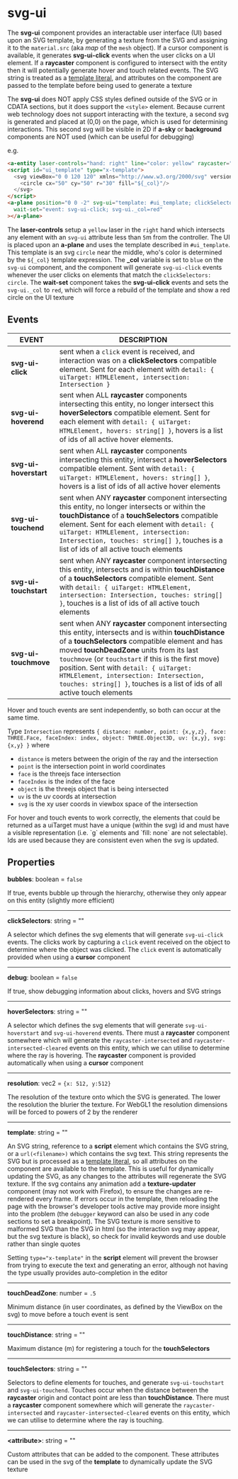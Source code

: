 # svg-ui

The **svg-ui** component provides an interactable user interface (UI) based upon an SVG template, by generating a texture from the SVG and assigning it to the `material.src` (aka *map* of the `mesh` object).  If a cursor component is available, it generates **svg-ui-click** events when the user clicks on a UI element.  If a **raycaster** component is configured to intersect with the entity then it will potentially generate hover and touch related events.  The SVG string is treated as a [template literal](https://developer.mozilla.org/en-US/docs/Web/JavaScript/Reference/Template_literals), and attributes on the component are passed to the template before being used to generate a texture

The **svg-ui** does NOT apply CSS styles defined outside of the SVG or in CDATA sections, but it does support the `<style>` element.  Because current web technology does not support interacting with the texture, a second svg is generated and placed at (0,0) on the page, which is used for determining interactions. This second svg will be visible in 2D if **a-sky** or **background** components are NOT used (which can be useful for debugging)

e.g.
```html
<a-entity laser-controls="hand: right" line="color: yellow" raycaster="objects: [svg-ui]; far: 5"></a-entity>
<script id="ui_template" type="x-template">
  <svg viewBox="0 0 120 120" xmlns="http://www.w3.org/2000/svg" version="1.1">
    <circle cx="50" cy="50" r="30" fill="${_col}"/>
  </svg>
</script>
<a-plane position="0 0 -2" svg-ui="template: #ui_template; clickSelectors: circle; _col=blue"
  wait-set="event: svg-ui-click; svg-ui._col=red"
></a-plane>
```
The **laser-controls** setup a `yellow` laser in the `right` hand which intersects any element with an `svg-ui` attribute less than `5`m from the controller.  The UI is placed upon an **a-plane** and uses the template described in `#ui_template`.  This template is an svg `circle` near the middle, who's color is determined by the `${_col}` template expression.  The **_col** variable is set to `blue` on the `svg-ui` component, and the component will generate `svg-ui-click` events whenever the user clicks on elements that match the `clickSelectors: circle`.  The **wait-set** component takes the **svg-ui-click** events and sets the `svg-ui._col` to `red`, which will force a rebuild of the template and show a red circle on the UI texture

## Events
| EVENT | DESCRIPTION |
| - | - |
| **svg-ui-click** | sent when a `click` event is received, and interaction was on a **clickSelectors** compatible element. Sent for each element with `detail: { uiTarget: HTMLElement, intersection: Intersection }` |
| **svg-ui-hoverend** | sent when ALL **raycaster** components intersecting this entity, no longer intersect this **hoverSelectors** compatible element. Sent for each element with `detail: { uiTarget: HTMLElement, hovers: string[] }`, hovers is a list of ids of all active hover elements. |
| **svg-ui-hoverstart** | sent when ALL **raycaster** components intersecting this entity, intersect a **hoverSelectors** compatible element. Sent with `detail: { uiTarget: HTMLElement, hovers: string[] }`, hovers is a list of ids of all active hover elements |
| **svg-ui-touchend** | sent when ANY **raycaster** component intersecting this entity, no longer intersects or within the **touchDistance** of a **touchSelectors** compatible element. Sent for each element with `detail: { uiTarget: HTMLElement, intersection: Intersection, touches: string[] }`, touches is a list of ids of all active touch elements |
| **svg-ui-touchstart** | sent when ANY **raycaster** component intersecting this entity, intersects and is within **touchDistance** of a **touchSelectors** compatible element. Sent with `detail: { uiTarget: HTMLElement, intersection: Intersection, touches: string[] }`, touches is a list of ids of all active touch elements |
| **svg-ui-touchmove** | sent when ANY **raycaster** component intersecting this entity, intersects and is within **touchDistance** of a **touchSelectors** compatible element and has moved **touchDeadZone** units from its last `touchmove` (or `touchstart` if this is the first move) position. Sent with `detail: { uiTarget: HTMLElement, intersection: Intersection, touches: string[] }`, touches is a list of ids of all active touch elements |

Hover and touch events are sent independently, so both can occur at the same time. 

Type `Intersection` represents `{ distance: number, point: {x,y,z}, face: THREE.Face, faceIndex: index, object: THREE.Object3D, uv: {x,y}, svg: {x,y} }` where 
* `distance` is meters between the origin of the ray and the intersection
* `point` is the intersection point in world coordinates
* `face` is the threejs face intersection
* `faceIndex` is the index of the face
* `object` is the threejs object that is being intersected
* `uv` is the uv coords at intersection
* `svg` is the xy user coords in viewbox space of the intersection

<aside class="warning">
For hover and touch events to work correctly, the elements that could be returned as a uiTarget must have a unique (within the svg) id and must have a visible representation (i.e. `g` elements and `fill: none` are not selectable).  Ids are used because they are consistent even when the svg is updated.
</aside>

## Properties

**bubbles**: boolean = `false`

If true, events bubble up through the hierarchy, otherwise they only appear on this entity (slightly more efficient)

---
**clickSelectors**: string = ""

A selector which defines the svg elements that will generate `svg-ui-click` events.  The clicks work by capturing a `click` event received on the object to determine where the object was clicked.  The `click` event is automatically provided when using a **cursor** component

---
**debug**: boolean = `false`

If true, show debugging information about clicks, hovers and SVG strings

---
**hoverSelectors**: string = ""

A selector which defines the svg elements that will generate `svg-ui-hoverstart` and `svg-ui-hoverend` events.  There must a **raycaster** component somewhere which will generate the `raycaster-intersected` and `raycaster-intersected-cleared` events on this entity, which we can utilise to determine where the ray is hovering.  The **raycaster** component is provided automatically when using a **cursor** component

---
**resolution**: vec2 = `{x: 512, y:512}`

The resolution of the texture onto which the SVG is generated. The lower the resolution the blurier the texture.  For WebGL1 the resolution dimensions will be forced to powers of 2 by the renderer

---
**template**: string = ""

An SVG string, reference to a **script** element which contains the SVG string, or a `url(<filename>)` which contains the svg text.  This string represents the SVG but is processed as a [template literal](https://developer.mozilla.org/en-US/docs/Web/JavaScript/Reference/Template_literals), so all attributes on the component are available to the template. This is useful for dynamically updating the SVG, as any changes to the attributes will regenerate the SVG texture.  If the svg contains any animation add a **texture-updater** component (may not work with Firefox), to ensure the changes are re-rendered every frame.  If errors occur in the template, then reloading the page with the browser's developer tools active may provide more insight into the problem (the `debugger` keyword can also be used in any code sections to set a breakpoint). The SVG texture is more sensitive to malformed SVG than the SVG in html (so the interaction svg may appear, but the svg texture is black), so check for invalid keywords and use double rather than single quotes

Setting `type="x-template"` in the **script** element will prevent the browser from trying to execute the text and generating an error, although not having the type usually provides auto-completion in the editor

---
**touchDeadZone**: number = `.5`

Minimum distance (in user coordinates, as defined by the ViewBox on the svg) to move before a touch event is sent

---
**touchDistance**: string = ""

Maximum distance (m) for registering a touch for the **touchSelectors**

---
**touchSelectors**: string = ""

Selectors to define elements for touches, and generate `svg-ui-touchstart` and `svg-ui-touchend`.  Touches occur when the distance between the **raycaster** origin and contact point are less than **touchDistance**. There must a **raycaster** component somewhere which will generate the `raycaster-intersected` and `raycaster-intersected-cleared` events on this entity, which we can utilise to determine where the ray is touching.

---
**\<attribute\>**: string = ""

Custom attributes that can be added to the component.  These attributes can be used in the svg of the **template** to dynamically update the SVG texture